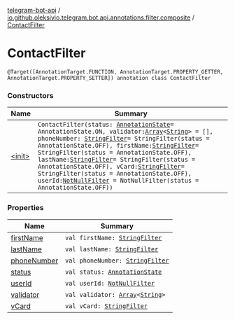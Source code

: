 [telegram-bot-api](../../index.md) / [io.github.oleksivio.telegram.bot.api.annotations.filter.composite](../index.md) / [ContactFilter](./index.md)

# ContactFilter

`@Target([AnnotationTarget.FUNCTION, AnnotationTarget.PROPERTY_GETTER, AnnotationTarget.PROPERTY_SETTER]) annotation class ContactFilter`

### Constructors

| Name | Summary |
|---|---|
| [&lt;init&gt;](-init-.md) | `ContactFilter(status: `[`AnnotationState`](../../io.github.oleksivio.telegram.bot.api.model.annotation/-annotation-state/index.md)` = AnnotationState.ON, validator: `[`Array`](https://kotlinlang.org/api/latest/jvm/stdlib/kotlin/-array/index.html)`<`[`String`](https://kotlinlang.org/api/latest/jvm/stdlib/kotlin/-string/index.html)`> = [], phoneNumber: `[`StringFilter`](../../io.github.oleksivio.telegram.bot.api.annotations.filter.primitive/-string-filter/index.md)` = StringFilter(status = AnnotationState.OFF), firstName: `[`StringFilter`](../../io.github.oleksivio.telegram.bot.api.annotations.filter.primitive/-string-filter/index.md)` = StringFilter(status = AnnotationState.OFF), lastName: `[`StringFilter`](../../io.github.oleksivio.telegram.bot.api.annotations.filter.primitive/-string-filter/index.md)` = StringFilter(status = AnnotationState.OFF), vCard: `[`StringFilter`](../../io.github.oleksivio.telegram.bot.api.annotations.filter.primitive/-string-filter/index.md)` = StringFilter(status = AnnotationState.OFF), userId: `[`NotNullFilter`](../../io.github.oleksivio.telegram.bot.api.annotations.filter.primitive/-not-null-filter/index.md)` = NotNullFilter(status = AnnotationState.OFF))` |

### Properties

| Name | Summary |
|---|---|
| [firstName](first-name.md) | `val firstName: `[`StringFilter`](../../io.github.oleksivio.telegram.bot.api.annotations.filter.primitive/-string-filter/index.md) |
| [lastName](last-name.md) | `val lastName: `[`StringFilter`](../../io.github.oleksivio.telegram.bot.api.annotations.filter.primitive/-string-filter/index.md) |
| [phoneNumber](phone-number.md) | `val phoneNumber: `[`StringFilter`](../../io.github.oleksivio.telegram.bot.api.annotations.filter.primitive/-string-filter/index.md) |
| [status](status.md) | `val status: `[`AnnotationState`](../../io.github.oleksivio.telegram.bot.api.model.annotation/-annotation-state/index.md) |
| [userId](user-id.md) | `val userId: `[`NotNullFilter`](../../io.github.oleksivio.telegram.bot.api.annotations.filter.primitive/-not-null-filter/index.md) |
| [validator](validator.md) | `val validator: `[`Array`](https://kotlinlang.org/api/latest/jvm/stdlib/kotlin/-array/index.html)`<`[`String`](https://kotlinlang.org/api/latest/jvm/stdlib/kotlin/-string/index.html)`>` |
| [vCard](v-card.md) | `val vCard: `[`StringFilter`](../../io.github.oleksivio.telegram.bot.api.annotations.filter.primitive/-string-filter/index.md) |
